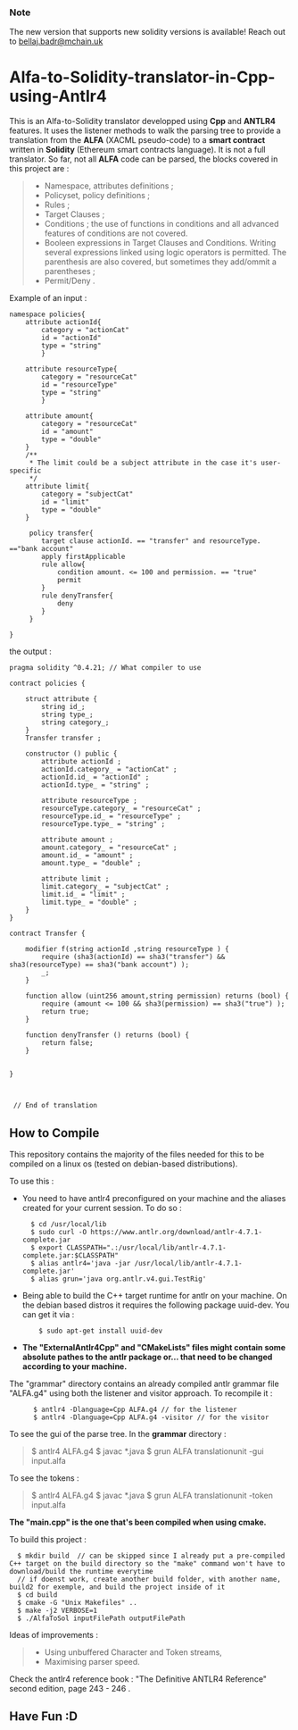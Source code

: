 ### Note
The new version that supports new solidity versions is available! Reach out to bellaj.badr@mchain.uk

# Alfa-to-Solidity-translator-in-Cpp-using-Antlr4
This is an Alfa-to-Solidity translator developped using **Cpp** and **ANTLR4** features. It uses the listener methods to walk the parsing tree to provide a translation from the **ALFA** (XACML pseudo-code) to a **smart contract** written in **Solidity** (Ethereum smart contracts language). It is not a full translator. So far, not all **ALFA** code can be parsed, the blocks covered in this project are :
>- Namespace, attributes definitions ;
>- Policyset, policy definitions ;
>- Rules ;
> - Target Clauses ;
> - Conditions ; the use of functions in conditions and all advanced features of conditions are not covered. 
> - Booleen expressions in Target Clauses and Conditions. Writing several expressions  linked using logic operators is permitted. The parenthesis are also covered, but sometimes they add/ommit a parentheses ;
>  - Permit/Deny .

Example of an input :
>
	namespace policies{
	    attribute actionId{
		    category = "actionCat"
		    id = "actionId"
		    type = "string"
		    }

	    attribute resourceType{
		    category = "resourceCat"
		    id = "resourceType"
		    type = "string"
		    }
	
	    attribute amount{
	        category = "resourceCat"
	        id = "amount"
	        type = "double"
	    }
	    /**
	     * The limit could be a subject attribute in the case it's user-specific
	     */
	    attribute limit{
	        category = "subjectCat"
	        id = "limit"
	        type = "double"
	    }
	
	     policy transfer{
	        target clause actionId. == "transfer" and resourceType. =="bank account"
	        apply firstApplicable
	        rule allow{
	            condition amount. <= 100 and permission. == "true"
	            permit
	        }
	        rule denyTransfer{
	            deny
	        }
	     }
	     
	}

the output :
> 
	
	pragma solidity ^0.4.21; // What compiler to use

	contract policies {
		
		struct attribute {
			string id_;
			string type_;
			string category_;
		}
		Transfer transfer ;

		constructor () public { 
			attribute actionId ;
			actionId.category_ = "actionCat" ;
			actionId.id_ = "actionId" ;
			actionId.type_ = "string" ;

			attribute resourceType ;
			resourceType.category_ = "resourceCat" ;
			resourceType.id_ = "resourceType" ;
			resourceType.type_ = "string" ;

			attribute amount ;
			amount.category_ = "resourceCat" ;
			amount.id_ = "amount" ;
			amount.type_ = "double" ;

			attribute limit ;
			limit.category_ = "subjectCat" ;
			limit.id_ = "limit" ;
			limit.type_ = "double" ;
		}
	}

	contract Transfer {

		modifier f(string actionId ,string resourceType ) {
			require (sha3(actionId) == sha3("transfer") && sha3(resourceType) == sha3("bank account") );
			_;
		}

		function allow (uint256 amount,string permission) returns (bool) {
			require (amount <= 100 && sha3(permission) == sha3("true") );
			return true;
		}

		function denyTransfer () returns (bool) {
			return false;
		}


	}



	 // End of translation
## How to Compile

This repository contains the majority of the files needed for this to be compiled on a linux os (tested on debian-based distributions).

To use this :
  - You need to have antlr4 preconfigured on your machine and the aliases created for your current session. To do so :
     
          $ cd /usr/local/lib
          $ sudo curl -O https://www.antlr.org/download/antlr-4.7.1-complete.jar
          $ export CLASSPATH=".:/usr/local/lib/antlr-4.7.1-complete.jar:$CLASSPATH"
          $ alias antlr4='java -jar /usr/local/lib/antlr-4.7.1-complete.jar'
          $ alias grun='java org.antlr.v4.gui.TestRig'
      
- Being able to build the C++ target runtime for antlr on your machine.
   On the debian based distros it requires the following package uuid-dev. You can get it via :
            
          $ sudo apt-get install uuid-dev
 
- **The "ExternalAntlr4Cpp" and "CMakeLists" files might contain some absolute pathes to the antlr package or... that need to be changed according to your machine.**


The "grammar" directory contains an already compiled antlr grammar file "ALFA.g4" using both the listener and visitor approach. To recompile it :

          $ antlr4 -Dlanguage=Cpp ALFA.g4 // for the listener 
          $ antlr4 -Dlanguage=Cpp ALFA.g4 -visitor // for the visitor

To see the gui of the parse tree. In the **grammar** directory :
> $ antlr4 ALFA.g4
> $ javac *.java
> $ grun ALFA translationunit -gui input.alfa

To see the tokens : 
> $ antlr4 ALFA.g4
> $ javac *.java
> $ grun ALFA translationunit -token input.alfa


**The "main.cpp" is the one that's been compiled when using cmake.**

To build this project :

      $ mkdir build  // can be skipped since I already put a pre-compiled C++ target on the build directory so the "make" command won't have to download/build the runtime everytime
      // if doenst work, create another build folder, with another name, build2 for exemple, and build the project inside of it
      $ cd build
      $ cmake -G "Unix Makefiles" ..
      $ make -j2 VERBOSE=1
      $ ./AlfaToSol inputFilePath outputFilePath



Ideas of improvements :
>- Using unbuffered Character and Token streams,
>- Maximising parser speed.

Check the antlr4 reference book : "The Definitive ANTLR4 Reference" second edition, page 243 - 246 .

## Have Fun :D
